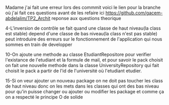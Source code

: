 Madame j'ai fait une erreur lors des commmit voici le lien pour la branche où j'ai fait ces questions avant de les refaire ici https://github.com/gacem-abdelalim/TP2_Archit
reponse aux questions theorique




4-L’inversion de contrôle se fait quand une classe de haut niveau(la class est stable) depend d'une classe de bas niveau(la class n'est pas stable) peut introduire
des erreurs sur le fonctionnement de l'application qui nous sommes en train de developper

10-On ajoute une methode au classe EtudiantRepositore pour verifier l'existance de l'etudiant et la formule de mail, et pour savoir le pack choisit on fait 
une nouvelle methode dans la classe UniversityRepository qui fait choisit le pack a partir de l'id de l'université où l'etudiant etudier.

15-Si on veur ajouter un nouveau package on ne doit pas toucher les class de haut niveau donc on les mets dans les classes qui ont des bas niveau
pour qu'in puisse changer ou ajouter ou modifier les package et comme ça on a respecté le principe O de solide
